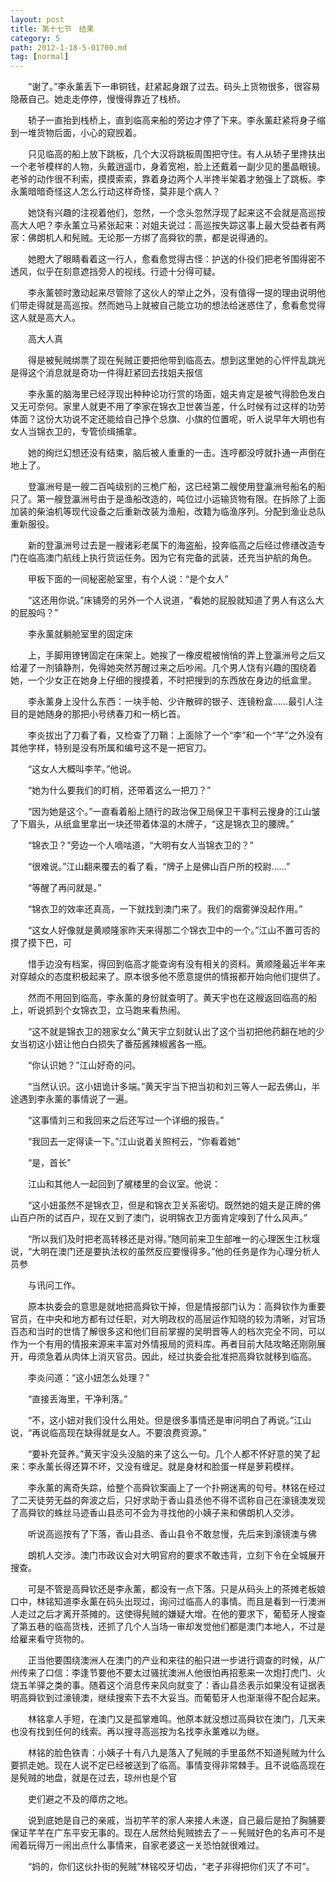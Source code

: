 ```yaml
---
layout: post
title: 第十七节　结果
category: 5
path: 2012-1-18-5-01700.md
tag: [normal]
---
```


　　“谢了。”李永薰丢下一串铜钱，赶紧起身跟了过去。码头上货物很多，很容易隐蔽自己。她走走停停，慢慢得靠近了栈桥。

　　轿子一直抬到栈桥上，直到临高来船的旁边才停了下来。李永薰赶紧将身子缩到一堆货物后面，小心的窥觊着。

　　只见临高的船上放下跳板，几个大汉将跳板周围把守住。有人从轿子里搀扶出一个老爷模样的人物，头戴逍遥巾，身着宽袍，脸上还戴着一副少见的墨晶眼镜。老爷的动作很不利索，摸摸索索，靠着身边两个人半搀半架着才勉强上了跳板。李永薰暗暗奇怪这人怎么行动这样奇怪，莫非是个病人？

　　她饶有兴趣的注视着他们，忽然，一个念头忽然浮现了起来这不会就是高巡按高大人吧？李永薰立马紧张起来：对姐夫说过：高巡按失踪这事上最大受益者有两家：佛朗机人和髡贼。无论那一方绑了高舜钦的票，都是说得通的。

　　她瞪大了眼睛看着这一行人，愈看愈觉得古怪：护送的仆役们把老爷围得密不透风，似乎在刻意遮挡旁人的视线。行迹十分得可疑。

　　李永薰顿时激动起来尽管除了这伙人的举止之外，没有值得一提的理由说明他们带走得就是高巡按。然而她马上就被自己能立功的想法给迷惑住了，愈看愈觉得这人就是高大人。

　　高大人真

　　得是被髡贼绑票了现在髡贼正要把他带到临高去。想到这里她的心怦怦乱跳光是得这个消息就是奇功一件得赶紧回去找姐夫报信

　　李永薰的脑海里已经浮现出种种论功行赏的场面，姐夫肯定是被气得脸色发白又无可奈何。家里人就更不用了李家在锦衣卫世袭当差，什么时候有过这样的功劳体面？这份大功说不定还能给自己挣个总旗、小旗的位置呢，听人说早年大明也有女人当锦衣卫的，专管侦缉捕拿。

　　她的绚烂幻想还没有结束，脑后被人重重的一击。连哼都没哼就扑通一声倒在地上了。

　　登瀛洲号是一艘二百吨级别的三桅广船，这已经第二艘使用登瀛洲号船名的船只了。第一艘登瀛洲号由于是渔船改造的，吨位过小运输货物有限。在拆除了上面加装的柴油机等现代设备之后重新改装为渔船，改籍为临渔序列。分配到渔业总队重新服役。

　　新的登瀛洲号过去是一艘诸彩老属下的海盗船，投奔临高之后经过修缮改造专门在临高澳门航线上执行货运任务。因为它有完备的武装，还充当护航的角色。

　　甲板下面的一间秘密舱室里，有个人说：“是个女人”

　　“这还用你说。”床铺旁的另外一个人说道，“看她的屁股就知道了男人有这么大的屁股吗？”

　　李永薰就躺舱室里的固定床

　　上，手脚用镣铐固定在床架上。她挨了一橡皮棍被悄悄的弄上登瀛洲号之后又给灌了一剂镇静剂，免得她突然苏醒过来之后吵闹。几个男人饶有兴趣的围绕着她，一个少女正在她身上仔细的搜摸着，不时把搜到的东西放在身边的纸盒里。

　　李永薰身上没什么东西：一块手帕、少许散碎的银子、连镜粉盒……最引人注目的是她随身的那把小号绣春刀和一柄匕首。

　　李炎拔出了刀看了看，又检查了刀鞘：上面除了一个“李”和一个“芊”之外没有其他字样，特别是没有所属和编号这不是一把官刀。

　　“这女人大概叫李芊。”他说。

　　“她为什么要我们的盯梢，还带着这么一把刀？”

　　“因为她是这个。”一直看着船上随行的政治保卫局保卫干事柯云搜身的江山皱了下眉头，从纸盒里拿出一块还带着体温的木牌子，“这是锦衣卫的腰牌。”

　　“锦衣卫？”旁边一个人嘀咕道，“大明有女人当锦衣卫的？”

　　“很难说。”江山翻来覆去的看了看，“牌子上是佛山百户所的校尉……”

　　“等醒了再问就是。”

　　“锦衣卫的效率还真高，一下就找到澳门来了。我们的烟雾弹没起作用。”

　　“这女人好像就是黄顺隆家昨天来得那二个锦衣卫中的一个。”江山不置可否的摸了摸下巴，可

　　惜手边没有档案，得回到临高才能查询有没有相关的资料。黄顺隆最近半年来对穿越众的态度积极起来了。原本很多他不愿意提供的情报都开始向他们提供了。

　　然而不用回到临高，李永薰的身份就查明了。黄天宇也在这艘返回临高的船上，听说抓到个女锦衣卫，立马跑来看热闹。

　　“这不就是锦衣卫的翘家女么”黄天宇立刻就认出了这个当初把他药翻在地的少女当初这小妞让他白白损失了番茄酱辣椒酱各一瓶。

　　“你认识她？”江山好奇的问。

　　“当然认识。这小妞诡计多端。”黄天宇当下把当初和刘三等人一起去佛山，半途遇到李永薰的事情说了一遍。

　　“这事情刘三和我回来之后还写过一个详细的报告。”

　　“我回去一定得读一下。”江山说着关照柯云，“你看着她”

　　“是，首长”

　　江山和其他人一起回到了艉楼里的会议室。他说：

　　“这小妞虽然不是锦衣卫，但是和锦衣卫关系密切。既然她的姐夫是正牌的佛山百户所的试百户，现在又到了澳门，说明锦衣卫方面肯定嗅到了什么风声。”

　　“所以我们及时把老高转移还是对得。”随同前来卫生部唯一的心理医生江秋堰说，“大明在澳门还是要执法权的虽然反应要慢得多。”他的任务是作为心理分析人员参

　　与讯问工作。

　　原本执委会的意思是就地把高舜钦干掉，但是情报部门认为：高舜钦作为重要官员，在中央和地方都有过任职，对大明政权的高层运作知晓的较为清晰，对官场百态和当时的世情了解很多这和他们目前掌握的吴明晋等人的档次完全不同，可以作为一个有用的情报来源来丰富对外情报局的资料库。再者目前大陆攻略还刚刚展开，毋须急着从肉体上消灭官员。因此，经过执委会批准把高舜钦就移到临高。

　　李炎问道：“这小妞怎么处理？”

　　“直接丢海里，干净利落。”

　　“不，这小妞对我们没什么用处。但是很多事情还是审问明白了再说。”江山说，“再说临高现在缺得就是女人。不要浪费资源。”

　　“要补充营养。”黄天宇没头没脑的来了这么一句。几个人都不怀好意的笑了起来：李永薰长得还算不坏，又没有缠足。就是身材和脸蛋一样是萝莉模样。

　　李永薰的离奇失踪，给整个高舜钦案画上了一个扑朔迷离的句号。林铭在经过了二天徒劳无益的奔波之后，只好求助于香山县丞他不得不谎称自己在濠镜澳发现了高舜钦的蛛丝马迹香山县丞可不会为寻找他的小姨子来和佛朗机人交涉。

　　听说高巡按有了下落，香山县丞、香山县令不敢怠慢，先后来到濠镜澳与佛

　　朗机人交涉。澳门市政议会对大明官府的要求不敢违背，立刻下令在全城展开搜查。

　　可是不管是高舜钦还是李永薰，都没有一点下落。只是从码头上的茶摊老板娘口中，林铭知道李永薰在码头出现过，询问过临高人的事情。而且是看到一行澳洲人走过之后才离开茶摊的。这使得髡贼的嫌疑大增。在他的要求下，葡萄牙人搜查了第五巷的临高货栈，还抓了几个人当场一审却发觉他们都是澳门本地人，不过是给雇来看守货物的。

　　正当他要围绕澳洲人在澳门的产业和来往的船只进一步进行调查的时候，从广州传来了口信：李逢节要他不要太过骚扰澳洲人他很怕再招惹来一次炮打虎门、火烧五羊驿之类的事。随着这个消息传来风向就变了：香山县丞表示如果没有证据表明高舜钦到过濠镜澳，继续搜索下去不大妥当。而葡萄牙人也渐渐得不配合起来。

　　林铭拿人手短，在澳门又是孤掌难鸣。他原本就没想过高舜钦在澳门，几天来也没有找到任何的线索。再以搜寻高巡按为名找李永薰难以为继。

　　林铭的脸色铁青：小姨子十有八九是落入了髡贼的手里虽然不知道髡贼为什么要抓走她。现在人说不定已经被送到了临高。事情变得非常棘手。且不说临高现在是髡贼的地盘，就是在过去，琼州也是个官

　　吏们避之不及的瘴疠之地。

　　说到底她是自己的亲戚，当初芊芊的家人来接人未遂，自己最后是拍了胸脯要保证芊芊在广东平安无事的。现在人居然给髡贼掳去了－－髡贼好色的名声可不是闹着玩得万一闹出点什么事情来，自家老婆这一关恐怕就很难过。

　　“妈的，你们这伙扑街的髡贼”林铭咬牙切齿，“老子非得把你们灭了不可”。